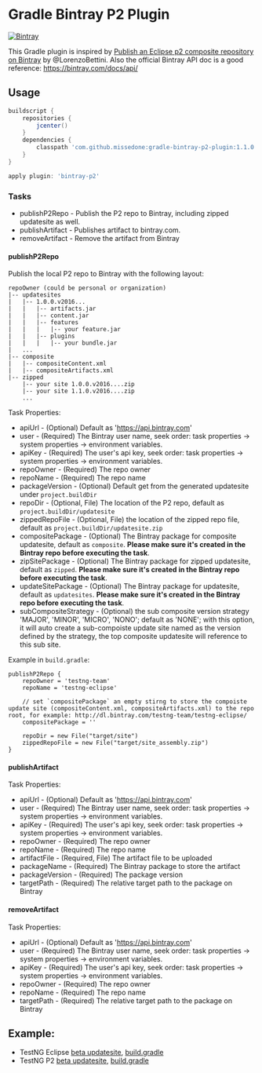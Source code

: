 Gradle Bintray P2 Plugin
====

[![Bintray](https://api.bintray.com/packages/missedone/gradle-plugins/gradle-bintray-p2-plugin/images/download.svg)](https://bintray.com/missedone/gradle-plugins/gradle-bintray-p2-plugin/_latestVersion)

This Gradle plugin is inspired by [Publish an Eclipse p2 composite repository on Bintray](http://www.lorenzobettini.it/2016/02/publish-an-eclipse-p2-composite-repository-on-bintray/) by @LorenzoBettini.
Also the official Bintray API doc is a good reference: https://bintray.com/docs/api/

## Usage

```groovy
buildscript {
    repositories {
        jcenter()
    }
    dependencies {
        classpath 'com.github.missedone:gradle-bintray-p2-plugin:1.1.0'
    }
}

apply plugin: 'bintray-p2'
```

### Tasks

* publishP2Repo - Publish the P2 repo to Bintray, including zipped updatesite as well.
* publishArtifact - Publishes artifact to bintray.com.
* removeArtifact - Remove the artifact from Bintray

#### publishP2Repo

Publish the local P2 repo to Bintray with the following layout:
```
repoOwner (could be personal or organization)
|-- updatesites
|   |-- 1.0.0.v2016...
|   |   |-- artifacts.jar
|   |   |-- content.jar
|   |   |-- features
|   |   |   |-- your feature.jar
|   |   |-- plugins
|   |   |   |-- your bundle.jar
|   ...
|-- composite
|   |-- compositeContent.xml
|   |-- compositeArtifacts.xml
|-- zipped
    |-- your site 1.0.0.v2016....zip
    |-- your site 1.1.0.v2016....zip
    ...
```

Task Properties:
* apiUrl - (Optional) Default as 'https://api.bintray.com'
* user - (Required) The Bintray user name, seek order: task properties -> system properties -> environment variables.
* apiKey - (Required) The user's api key, seek order: task properties -> system properties -> environment variables.
* repoOwner - (Required) The repo owner
* repoName - (Required) The repo name
* packageVersion - (Optional) Default get from the generated updatesite under `project.buildDir`
* repoDir - (Optional, File) The location of the P2 repo, default as `project.buildDir/updatesite`
* zippedRepoFile - (Optional, File) the location of the zipped repo file, default as `project.buildDir/updatesite.zip`
* compositePackage - (Optional) The Bintray package for composite updatesite, default as `composite`. **Please make sure it's created in the Bintray repo before executing the task**.
* zipSitePackage - (Optional) The Bintray package for zipped updatesite, default as `zipped`. **Please make sure it's created in the Bintray repo before executing the task**.
* updateSitePackage - (Optional) The Bintray package for updatesite, default as `updatesites`. **Please make sure it's created in the Bintray repo before executing the task**.
* subCompositeStrategy - (Optional) the sub composite version strategy 'MAJOR', 'MINOR', 'MICRO', 'NONO'; default as 'NONE'; with this option, it will auto create a sub-compoiste update site named as the version defined by the strategy, the top composite updatesite will reference to this sub site.

Example in `build.gradle`:
```
publishP2Repo {
	repoOwner = 'testng-team'
	repoName = 'testng-eclipse'

	// set `compositePackage` an empty stirng to store the compoiste update site (compositeContent.xml, compositeArtifacts.xml) to the repo root, for example: http://dl.bintray.com/testng-team/testng-eclipse/
	compositePackage = ''

    repoDir = new File("target/site")
    zippedRepoFile = new File("target/site_assembly.zip")
}
```

#### publishArtifact

Task Properties:
* apiUrl - (Optional) Default as 'https://api.bintray.com'
* user - (Required) The Bintray user name, seek order: task properties -> system properties -> environment variables.
* apiKey - (Required) The user's api key, seek order: task properties -> system properties -> environment variables.
* repoOwner - (Required) The repo owner
* repoName - (Required) The repo name
* artifactFile - (Required, File) The artifact file to be uploaded
* packageName - (Required) The Bintray package to store the artifact
* packageVersion - (Required) The package version 
* targetPath - (Required) The relative target path to the package on Bintray

#### removeArtifact

Task Properties:
* apiUrl - (Optional) Default as 'https://api.bintray.com'
* user - (Required) The Bintray user name, seek order: task properties -> system properties -> environment variables.
* apiKey - (Required) The user's api key, seek order: task properties -> system properties -> environment variables.
* repoOwner - (Required) The repo owner
* repoName - (Required) The repo name
* targetPath - (Required) The relative target path to the package on Bintray

## Example:

* TestNG Eclipse [beta updatesite](http://dl.bintray.com/testng-team/testng-eclipse/), [build.gradle](https://github.com/cbeust/testng-eclipse/blob/master/testng-eclipse-update-site/build.gradle)
* TestNG P2 [beta updatesite](http://dl.bintray.com/testng-team/testng-p2-beta/), [build.gradle](https://github.com/testng-team/testng-p2/blob/master/build.gradle)
